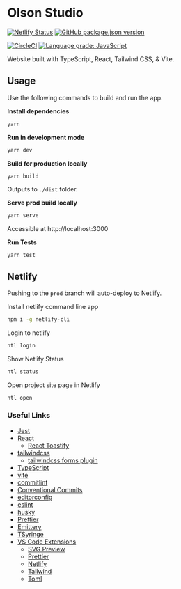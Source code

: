 # Olson Studio

[![Netlify Status](https://api.netlify.com/api/v1/badges/53718686-cc88-4faf-b1fa-94f9d9db26bf/deploy-status)](https://app.netlify.com/sites/olson-studio-www/deploys) [![GitHub package.json version](https://img.shields.io/github/package-json/v/William-Olson/olson-studio-www?color=%2331c9c9&logo=netlify)](https://app.netlify.com/sites/olson-studio-www/deploys)

[![CircleCI](https://circleci.com/gh/William-Olson/olson-studio-www/tree/main.svg?style=svg)](https://circleci.com/gh/William-Olson/olson-studio-www/tree/main) [![Language grade: JavaScript](https://img.shields.io/lgtm/grade/javascript/g/William-Olson/olson-studio-www.svg?logo=lgtm&logoWidth=18)](https://lgtm.com/projects/g/William-Olson/olson-studio-www/context:javascript)

Website built with TypeScript, React, Tailwind CSS, & Vite.

## Usage

Use the following commands to build and run the app.

**Install dependencies**

```bash
yarn
```

**Run in development mode**

```bash
yarn dev
```

**Build for production locally**

```bash
yarn build
```

Outputs to `./dist` folder.

**Serve prod build locally**

```bash
yarn serve
```

Accessible at http://localhost:3000

**Run Tests**

```
yarn test
```

## Netlify

Pushing to the `prod` branch will auto-deploy to Netlify.

Install netlify command line app

```bash
npm i -g netlify-cli
```

Login to netlify

```bash
ntl login
```

Show Netlify Status

```bash
ntl status
```

Open project site page in Netlify

```bash
ntl open
```

### Useful Links

- [Jest](https://jestjs.io/)
- [React](https://reactjs.org/)
  - [React Toastify](https://fkhadra.github.io/react-toastify/introduction)
- [tailwindcss](https://tailwindcss.com/)
  - [tailwindcss forms plugin](https://tailwindcss-forms.vercel.app/)
- [TypeScript](https://www.typescriptlang.org/)
- [vite](https://vitejs.dev/)
- [commitlint](https://commitlint.js.org)
- [Conventional Commits](https://www.conventionalcommits.org)
- [editorconfig](https://editorconfig.org/)
- [eslint](https://eslint.org/)
- [husky](https://typicode.github.io/husky/#/)
- [Prettier](https://prettier.io/)
- [Emittery](https://www.npmjs.com/package/emittery)
- [TSyringe](https://www.npmjs.com/package/tsyringe)
- [VS Code Extensions](https://marketplace.visualstudio.com)
  - [SVG Preview](https://marketplace.visualstudio.com/items?itemName=SimonSiefke.svg-preview)
  - [Prettier](https://marketplace.visualstudio.com/items?itemName=esbenp.prettier-vscode)
  - [Netlify](https://marketplace.visualstudio.com/items?itemName=shailen.netlify)
  - [Tailwind](https://marketplace.visualstudio.com/items?itemName=bradlc.vscode-tailwindcss)
  - [Toml](https://marketplace.visualstudio.com/items?itemName=bungcip.better-toml)
